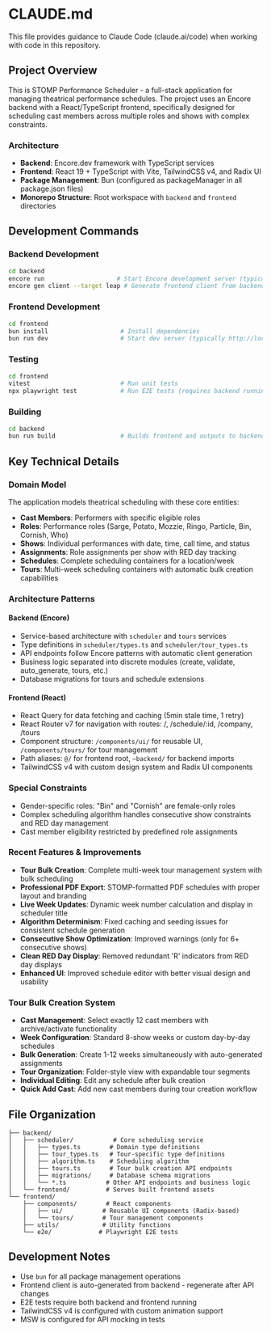 # CLAUDE.md

This file provides guidance to Claude Code (claude.ai/code) when working with code in this repository.

## Project Overview

This is STOMP Performance Scheduler - a full-stack application for managing theatrical performance schedules. The project uses an Encore backend with a React/TypeScript frontend, specifically designed for scheduling cast members across multiple roles and shows with complex constraints.

### Architecture

- **Backend**: Encore.dev framework with TypeScript services
- **Frontend**: React 19 + TypeScript with Vite, TailwindCSS v4, and Radix UI
- **Package Management**: Bun (configured as packageManager in all package.json files)
- **Monorepo Structure**: Root workspace with `backend` and `frontend` directories

## Development Commands

### Backend Development
```bash
cd backend
encore run                    # Start Encore development server (typically http://localhost:4000)
encore gen client --target leap # Generate frontend client from backend API
```

### Frontend Development
```bash
cd frontend
bun install                    # Install dependencies
bun run dev                    # Start dev server (typically http://localhost:5173)
```

### Testing
```bash
cd frontend
vitest                         # Run unit tests
npx playwright test            # Run E2E tests (requires backend running)
```

### Building
```bash
cd backend
bun run build                  # Builds frontend and outputs to backend/frontend/dist
```

## Key Technical Details

### Domain Model
The application models theatrical scheduling with these core entities:
- **Cast Members**: Performers with specific eligible roles
- **Roles**: Performance roles (Sarge, Potato, Mozzie, Ringo, Particle, Bin, Cornish, Who)
- **Shows**: Individual performances with date, time, call time, and status
- **Assignments**: Role assignments per show with RED day tracking
- **Schedules**: Complete scheduling containers for a location/week
- **Tours**: Multi-week scheduling containers with automatic bulk creation capabilities

### Architecture Patterns

#### Backend (Encore)
- Service-based architecture with `scheduler` and `tours` services
- Type definitions in `scheduler/types.ts` and `scheduler/tour_types.ts`
- API endpoints follow Encore patterns with automatic client generation
- Business logic separated into discrete modules (create, validate, auto_generate, tours, etc.)
- Database migrations for tours and schedule extensions

#### Frontend (React)
- React Query for data fetching and caching (5min stale time, 1 retry)
- React Router v7 for navigation with routes: /, /schedule/:id, /company, /tours
- Component structure: `/components/ui/` for reusable UI, `/components/tours/` for tour management
- Path aliases: `@/` for frontend root, `~backend/` for backend imports
- TailwindCSS v4 with custom design system and Radix UI components

### Special Constraints
- Gender-specific roles: "Bin" and "Cornish" are female-only roles
- Complex scheduling algorithm handles consecutive show constraints and RED day management
- Cast member eligibility restricted by predefined role assignments

### Recent Features & Improvements
- **Tour Bulk Creation**: Complete multi-week tour management system with bulk scheduling
- **Professional PDF Export**: STOMP-formatted PDF schedules with proper layout and branding
- **Live Week Updates**: Dynamic week number calculation and display in scheduler title
- **Algorithm Determinism**: Fixed caching and seeding issues for consistent schedule generation
- **Consecutive Show Optimization**: Improved warnings (only for 6+ consecutive shows)
- **Clean RED Day Display**: Removed redundant 'R' indicators from RED day displays
- **Enhanced UI**: Improved schedule editor with better visual design and usability

### Tour Bulk Creation System
- **Cast Management**: Select exactly 12 cast members with archive/activate functionality
- **Week Configuration**: Standard 8-show weeks or custom day-by-day schedules
- **Bulk Generation**: Create 1-12 weeks simultaneously with auto-generated assignments
- **Tour Organization**: Folder-style view with expandable tour segments
- **Individual Editing**: Edit any schedule after bulk creation
- **Quick Add Cast**: Add new cast members during tour creation workflow

## File Organization

```
├── backend/
│   ├── scheduler/           # Core scheduling service
│   │   ├── types.ts        # Domain type definitions
│   │   ├── tour_types.ts   # Tour-specific type definitions
│   │   ├── algorithm.ts    # Scheduling algorithm
│   │   ├── tours.ts        # Tour bulk creation API endpoints
│   │   ├── migrations/     # Database schema migrations
│   │   └── *.ts           # Other API endpoints and business logic
│   └── frontend/          # Serves built frontend assets
└── frontend/
    ├── components/        # React components
    │   ├── ui/           # Reusable UI components (Radix-based)
    │   └── tours/        # Tour management components
    ├── utils/            # Utility functions
    └── e2e/             # Playwright E2E tests
```

## Development Notes

- Use `bun` for all package management operations
- Frontend client is auto-generated from backend - regenerate after API changes
- E2E tests require both backend and frontend running
- TailwindCSS v4 is configured with custom animation support
- MSW is configured for API mocking in tests
